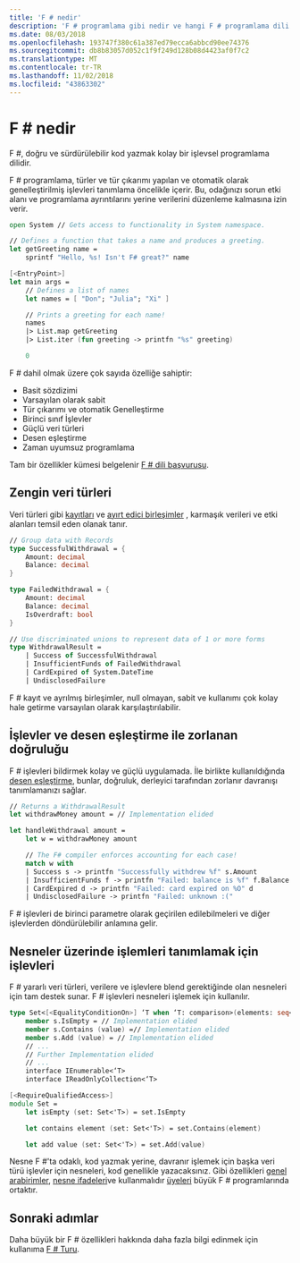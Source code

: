 ```yaml
---
title: 'F # nedir'
description: 'F # programlama gibi nedir ve hangi F # programlama dili hakkında bilgi edinin. Zengin veri türleri, İşlevler ve bunlar birbirine nasıl uyduğunu hakkında bilgi edinin.'
ms.date: 08/03/2018
ms.openlocfilehash: 193747f380c61a387ed79ecca6abbcd90ee74376
ms.sourcegitcommit: db8b83057d052c1f9f249d128b08d4423af0f7c2
ms.translationtype: MT
ms.contentlocale: tr-TR
ms.lasthandoff: 11/02/2018
ms.locfileid: "43863302"
---
```

# <a name="what-is-f"></a>F # nedir #

F #, doğru ve sürdürülebilir kod yazmak kolay bir işlevsel programlama dilidir.

F # programlama, türler ve tür çıkarımı yapılan ve otomatik olarak genelleştirilmiş işlevleri tanımlama öncelikle içerir. Bu, odağınızı sorun etki alanı ve programlama ayrıntılarını yerine verilerini düzenleme kalmasına izin verir.

```fsharp
open System // Gets access to functionality in System namespace.

// Defines a function that takes a name and produces a greeting.
let getGreeting name =
    sprintf "Hello, %s! Isn't F# great?" name

[<EntryPoint>]
let main args =
    // Defines a list of names
    let names = [ "Don"; "Julia"; "Xi" ]

    // Prints a greeting for each name!
    names
    |> List.map getGreeting
    |> List.iter (fun greeting -> printfn "%s" greeting)

    0
```

F # dahil olmak üzere çok sayıda özelliğe sahiptir:

* Basit sözdizimi
* Varsayılan olarak sabit
* Tür çıkarımı ve otomatik Genelleştirme
* Birinci sınıf İşlevler
* Güçlü veri türleri
* Desen eşleştirme
* Zaman uyumsuz programlama

Tam bir özellikler kümesi belgelenir [F # dili başvurusu](language-reference/index.md).

## <a name="rich-data-types"></a>Zengin veri türleri

Veri türleri gibi [kayıtları](language-reference/records.md) ve [ayırt edici birleşimler](language-reference/discriminated-unions.md) , karmaşık verileri ve etki alanları temsil eden olanak tanır.

```fsharp
// Group data with Records
type SuccessfulWithdrawal = {
    Amount: decimal
    Balance: decimal
}

type FailedWithdrawal = {
    Amount: decimal
    Balance: decimal
    IsOverdraft: bool
}

// Use discriminated unions to represent data of 1 or more forms
type WithdrawalResult =
    | Success of SuccessfulWithdrawal
    | InsufficientFunds of FailedWithdrawal
    | CardExpired of System.DateTime
    | UndisclosedFailure
```

F # kayıt ve ayrılmış birleşimler, null olmayan, sabit ve kullanımı çok kolay hale getirme varsayılan olarak karşılaştırılabilir.

## <a name="enforced-correctness-with-functions-and-pattern-matching"></a>İşlevler ve desen eşleştirme ile zorlanan doğruluğu

F # işlevleri bildirmek kolay ve güçlü uygulamada. İle birlikte kullanıldığında [desen eşleştirme](language-reference/pattern-matching.md), bunlar, doğruluk, derleyici tarafından zorlanır davranışı tanımlamanızı sağlar.

```fsharp
// Returns a WithdrawalResult
let withdrawMoney amount = // Implementation elided

let handleWithdrawal amount =
    let w = withdrawMoney amount

    // The F# compiler enforces accounting for each case!
    match w with
    | Success s -> printfn "Successfully withdrew %f" s.Amount
    | InsufficientFunds f -> printfn "Failed: balance is %f" f.Balance
    | CardExpired d -> printfn "Failed: card expired on %O" d
    | UndisclosedFailure -> printfn "Failed: unknown :("
```

F # işlevleri de birinci parametre olarak geçirilen edilebilmeleri ve diğer işlevlerden döndürülebilir anlamına gelir.

## <a name="functions-to-define-operations-on-objects"></a>Nesneler üzerinde işlemleri tanımlamak için işlevleri

F # yararlı veri türleri, verilere ve işlevlere blend gerektiğinde olan nesneleri için tam destek sunar. F # işlevleri nesneleri işlemek için kullanılır.

```fsharp
type Set<[<EqualityConditionOn>] ‘T when ‘T: comparison>(elements: seq<'T>) =
    member s.IsEmpty = // Implementation elided
    member s.Contains (value) =// Implementation elided
    member s.Add (value) = // Implementation elided
    // ...
    // Further Implementation elided
    // ...
    interface IEnumerable<‘T>
    interface IReadOnlyCollection<‘T>

[<RequireQualifiedAccess>]
module Set =
    let isEmpty (set: Set<'T>) = set.IsEmpty

    let contains element (set: Set<'T>) = set.Contains(element)

    let add value (set: Set<'T>) = set.Add(value)
```

Nesne F #'ta odaklı, kod yazmak yerine, davranır işlemek için başka veri türü işlevler için nesneleri, kod genellikle yazacaksınız. Gibi özellikleri [genel arabirimler](language-reference/interfaces.md), [nesne ifadeleri](language-reference/object-expressions.md)ve kullanmalıdır [üyeleri](language-reference/members/index.md) büyük F # programlarında ortaktır.

## <a name="next-steps"></a>Sonraki adımlar

Daha büyük bir F # özellikleri hakkında daha fazla bilgi edinmek için kullanıma [F # Turu](tour.md).